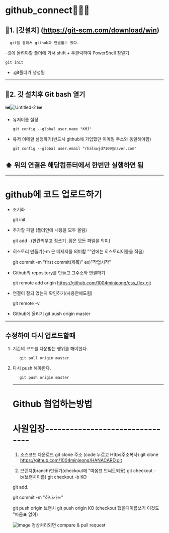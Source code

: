 # github_connect💙💙💙

## 💙1. [깃설치] (https://git-scm.com/download/win)

      git을 통해서 github과 연결할수 있다.
 
 
 
 -깃에 올려야할 폴더에 가서 shift + 우클릭하여 PowerShell 창열기
      
    git init
      
      
 - .git폴더가 생성됨
------------------------------


## 💙2. 깃 설치후 Git bash 열기
🖼️![Untitled-2](https://user-images.githubusercontent.com/129016976/235417891-8242a9ee-a840-449b-9bfe-513851afea10.jpg) 🖼️

* 유저이름 설정

      git config --global user.name "KMJ"
      
* 유저 이메일 설정하기(반드시 github에 가입했던 이메일 주소와 동일해야함)
     
      git config --global user.email "rhalswjd7109@naver.com"



##  ⬆️   위의 연결은 해당컴퓨터에서 한번만 실행하면 됨
----------------------------------------------------------

# github에 코드 업로드하기
  
  * 초기화
     
     git init
  * 추가할 파일 (폴더안에 내용을 모두 올림)
     
     git add . (한칸띄우고 점쓰기 .점은 모든 파일을 의미)
  * 히스토리 만들기(-m 은 메세지를 의미함 ""안에는 히스토리이름을 적음)
      
      git commit -m "first commit(제목)" ex)"작업시작"
  * Github의 repository를 만들고 그주소와 연결하기
     
     git remote add origin https://github.com/1004minjeong/css_flex.git
  * 연결이 잘되 었는지 확인하기(사용안해도됨)
  
     git remote -v 
  * Github에 올리기
      git push origin master 


----------------------------------------------
##   수정하여 다시 업로드할때

1. 기존의 코드를 다운벋는 행위를 해야한다.
  
          git pull origin master
  
2. 다시 push 해야한다.
 
          git push origin master
          
    
    
    
    ---------------------------------------------------
    # Github 협업하는방법
    
    # 사원입장--------------------------------
    1. 소스코드 다운로드
    git clone 주소 (code 누르고 Https주소복사)
    git clone https://github.com/1004minjeong/HANACARD.git
    
    2. 브랜치(branch)만들기(checkout에 "따옴표 안써도되용)
    git checkout -b(브랜치이름)
    git checkout -b KO
     
     git add.
     
     git commit -m "하나카드"
     
     git push origin 브랜치
     git push origin KO (checkout 했을때이름쓰기 이것도 "따옴표 없이)
     
     ![image](https://github.com/1004minjeong/github_connect/assets/129016976/2362742d-1d72-40da-8f90-f0fe56688b3c)
     정상처리되면 compare & pull request

